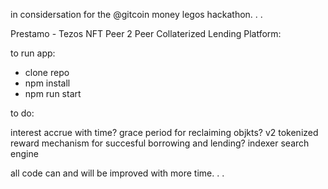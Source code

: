 in considersation for the @gitcoin money legos hackathon. . .

Prestamo - Tezos NFT Peer 2 Peer Collaterized Lending Platform:

to run app:
- clone repo
- npm install
- npm run start


to do:

interest accrue with time?
grace period for reclaiming objkts?
v2 tokenized reward mechanism for succesful borrowing and lending?
indexer
search engine



all code can and will be improved with more time. . .

